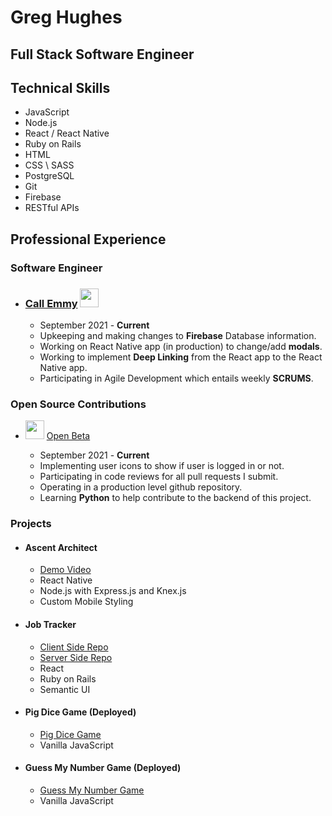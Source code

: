 # Greg Hughes

## Full Stack Software Engineer

## Technical Skills

- JavaScript
- Node.js
- React / React Native
- Ruby on Rails
- HTML
- CSS \ SASS
- PostgreSQL
- Git
- Firebase
- RESTful APIs

## Professional Experience

### Software Engineer

- ### [Call Emmy](https://callemmy.com/) <kbd><img src="https://media.istockphoto.com/vectors/decorative-magic-wand-with-a-magic-trace-star-shape-magic-accessory-vector-id960750022?k=20&m=960750022&s=612x612&w=0&h=PGoArU_KbBAAVLwT4xDG9kjo-eIuTbe4tCXbIxFrXdI=" width="30" height="30"/></kbd>
  - September 2021 - **Current**
  - Upkeeping and making changes to **Firebase** Database information.
  - Working on React Native app (in production) to change/add **modals**.
  - Working to implement **Deep Linking** from the React app to the React Native app.
  - Participating in Agile Development which entails weekly **SCRUMS**.

### Open Source Contributions

- <kbd><img src="https://avatars.githubusercontent.com/u/24965610?s=200&v=4" width="30" height="30"/></kbd> [Open Beta](https://github.com/openbeta)

  - September 2021 - **Current**
  - Implementing user icons to show if user is logged in or not.
  - Participating in code reviews for all pull requests I submit.
  - Operating in a production level github repository.
  - Learning **Python** to help contribute to the backend of this project.


### Projects
- #### Ascent Architect  
    - [Demo Video](https://www.youtube.com/watch?v=j-p9zeX9K-c)
    - React Native
    - Node.js with Express.js and Knex.js
    - Custom Mobile Styling

- #### Job Tracker 
    - [Client Side Repo](https://github.com/catman237/job_posting_frontend)
    - [Server Side Repo](https://github.com/catman237/job_posting_backend)
    - React 
    - Ruby on Rails
    - Semantic UI

- #### Pig Dice Game (Deployed) 
    - [Pig Dice Game](https://game-of-dice-app.netlify.app)
    - Vanilla JavaScript    
    
- #### Guess My Number Game (Deployed)
    - [Guess My Number Game](https://guessinggameapp.netlify.app)
    - Vanilla JavaScript
